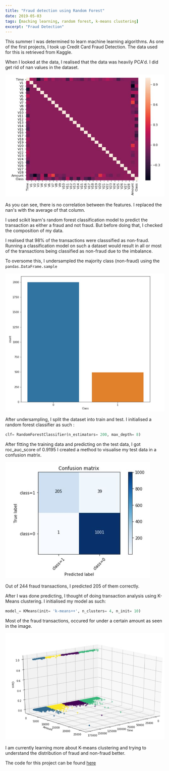 ```yaml
---
title: "Fraud detection using Random Forest"
date: 2019-05-03
tags: [maching learning, random forest, k-means clustering]
excerpt: "Fraud Detection"
---
```


This summer I was determined to learn machine learning algorithms. As one of the first projects, I took up Credit Card Fraud Detection.
The data used for this is retrieved from Kaggle.

When I looked at the data, I realised that the data was heavily PCA'd. I did get rid of nan values in the dataset.

![PCA'd dataset](/images/pca.JPG)

As you can see, there is no correlation between the features. I replaced the nan's with the average of that column.

I used scikit learn's random forest classification model to predict the transaction as either a fraud and not fraud. But before doing that, I checked the composition of my data.

I realised that 98% of the transactions were classsified as non-fraud. Running a classification model on such a dataset would result in all or most of the transactions being classified as non-fraud due to the imbalance.

To oversome this, I undersampled the majority class (non-fraud) using the `pandas.DataFrame.sample`

![Resampled Dataset](/images/resample.JPG)

After undersampling, I split the dataset into train and test. I initialised a random forest classifier  as such : 

```python
clf= RandomForestClassifier(n_estimators= 200, max_depth= 8)
```

After fitting the training data and predicting on the test data, I got roc_auc_score of 0.9195
I created a method to visualise my test data in a confusion matrix.

 ![Confusion Matrix](/images/matrix.JPG)

Out of 244 fraud transactions, I predicted 205 of them correctly.

After I was done predicting, I thought of doing transaction analysis using K-Means clustering. I initialised my model as such:
```python
model_= KMeans(init= 'k-means++', n_clusters= 4, n_init= 10)
```

Most of the fraud transactions, occured for under a certain amount as seen in the image.

![Clusters](/images/cluster.JPG)

I am currently learning more about K-means clustering and trying to understand the distribution of fraud and non-fraud better. 

The code for this project can be found [here](https://github.com/rohitgang/Fraud-Detection)
